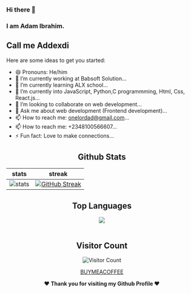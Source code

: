 ### Hi there 👋
### I am Adam Ibrahim.
## Call me Addexdi

Here are some ideas to get you started:

- 😄 Pronouns: He/him
- 🔭 I’m currently working at Babsoft Solution...
- 🌱 I’m currently learning ALX school...
- 🌱 I’m currently into JavaScript, Python,C programmming, Html, Css, React.js...
- 👯 I’m looking to collaborate on web development...
- 💬 Ask me about web development (Frontend development)...
- 📫 How to reach me: onelordad@gmail.com...
- 📫 How to reach me: +2348100566607...
- ⚡ Fun fact: Love to make connections...


<div align="center">
  
  ## Github Stats
|stats|streak|  
|---|---|  
| ![stats](https://github-readme-stats.vercel.app/api?username=Addexdi&show_icons=true&theme=radical) | [![GitHub Streak](https://github-readme-streak-stats.herokuapp.com/?user=Addexdi&theme=dark)](https://github.com/Addexdi/github-readme-streak-stats)|
</div>



<div align="center">
  
  ## Top Languages
  <a href="https://github.com/addexdi">
    <img align="center" src="https://github-readme-stats.vercel.app/api/top-langs/?username=Addexdi&theme=tokyonight&layout=compact">
  </a>
</div>
  
<br> 

<div align="center">
        
   ## Visitor Count
   ![Visitor Count](https://profile-counter.glitch.me/{Addexdi}/count.svg)
        
</div>

<div align="center">
 
[BUYMEACOFFEE](https://www.buymeacoffee.com/onelordad)

 <b>❤️ Thank you for visiting my Github Profile ❤️</b>
</div>
